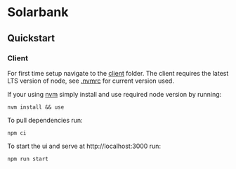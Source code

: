 # Solarbank
## Quickstart
### Client
For first time setup navigate to the [client](./client) folder. The client requires the latest LTS version of node, see [.nvmrc](client/.nvmrc) for current version used.

If your using [nvm](https://github.com/nvm-sh/nvm) simply install and use required node version by running:
```shell
nvm install && use
```
To pull dependencies run:
```shell
npm ci
```
To start the ui and serve at http://localhost:3000 run:
```shell
npm run start
```
